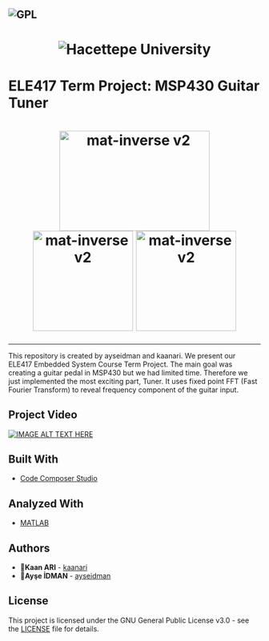 ![GPL](https://img.shields.io/badge/license-GPL%20(%3E%3D%202)-blue)
---

<h1 align="center">

<img alt="Hacettepe University" src="https://upload.wikimedia.org/wikipedia/en/7/71/Hacettepe_University_%28emblem%29.png" />

</h1>

# ELE417 Term Project: MSP430 Guitar Tuner

<h1 align="center">
<img alt="mat-inverse v2" src="https://43oh.com/wp-content/uploads/2014/01/msp430Inside.jpg" width="300px" height="200px" />
<img alt="mat-inverse v2" src="https://res.ppizarror.com/other/matlab.png" width="200px" height="200px" />
 <img alt="mat-inverse v2" src="https://www.ti.com/diagrams/med_ccstudio_ccs_256.jpg" width="200px" height="200px" /> 
</h1>



---


This repository is created by ayseidman and kaanari. We present our ELE417 Embedded System Course Term Project. The main goal was creating a guitar pedal in MSP430 but we had limited time. Therefore we just implemented the most exciting part, Tuner. It uses fixed point FFT (Fast Fourier Transform) to reveal frequency component of the guitar input.

## Project Video

[![IMAGE ALT TEXT HERE](https://img.youtube.com/vi/P-Latt5orT4/0.jpg)](https://www.youtube.com/watch?v=P-Latt5orT4)

## Built With

* [Code Composer Studio](https://www.ti.com/tool/CCSTUDIO) 

## Analyzed With
* [MATLAB](https://www.mathworks.com/products/matlab.html) 

## Authors

* 👤**Kaan ARI**  - [kaanari](https://github.com/kaanari)
* 👤**Ayşe İDMAN**  - [ayseidman](https://github.com/ayseidman)


## License

This project is licensed under the GNU General Public License v3.0 - see the [LICENSE](https://github.com/kaanari/Coursera-GDrive/blob/master/LICENSE) file for details.

